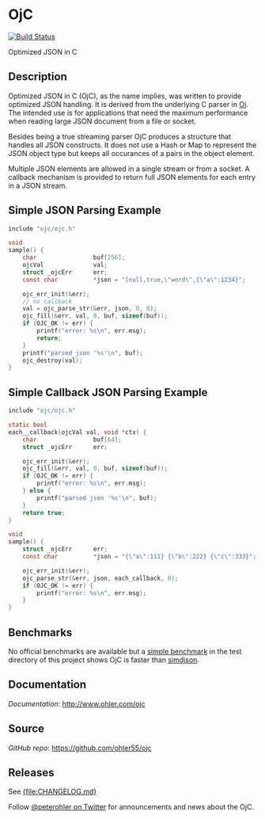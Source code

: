 # OjC

[![Build Status](https://img.shields.io/travis/ohler55/ojc/master.svg?logo=travis)](http://travis-ci.org/ohler55/ojc?branch=master)

Optimized JSON in C

## Description

Optimized JSON in C (OjC), as the name implies, was written to provide
optimized JSON handling. It is derived from the underlying C parser in
[Oj](http://www.ohler.com/oj). The intended use is for applications
that need the maximum performance when reading large JSON document
from a file or socket.

Besides being a true streaming parser OjC produces a structure that handles all
JSON constructs. It does not use a Hash or Map to represent the JSON object type
but keeps all occurances of a pairs in the object element.

Multiple JSON elements are allowed in a single stream or from a socket. A
callback mechanism is provided to return full JSON elements for each entry in a
JSON stream.

## Simple JSON Parsing Example

```c
include "ojc/ojc.h"

void
sample() {
    char                buf[256];
    ojcVal              val;
    struct _ojcErr      err;
    const char          *json = "[null,true,\"word\",{\"a\":1234}";

    ojc_err_init(&err);
    // no callback
    val = ojc_parse_str(&err, json, 0, 0);
    ojc_fill(&err, val, 0, buf, sizeof(buf));
    if (OJC_OK != err) {
        printf("error: %s\n", err.msg);
        return;
    }
    printf("parsed json '%s'\n", buf);
    ojc_destroy(val);
}

```

## Simple Callback JSON Parsing Example

```c
include "ojc/ojc.h"

static bool
each__callback(ojcVal val, void *ctx) {
    char                buf[64];
    struct _ojcErr      err;

    ojc_err_init(&err);
    ojc_fill(&err, val, 0, buf, sizeof(buf));
    if (OJC_OK != err) {
        printf("error: %s\n", err.msg);
    } else {
        printf("parsed json '%s'\n", buf);
    }
    return true;
}

void
sample() {
    struct _ojcErr      err;
    const char          *json = "{\"a\":111} {\"b\":222} {\"c\":333}";

    ojc_err_init(&err);
    ojc_parse_str(&err, json, each_callback, 0);
    if (OJC_OK != err) {
        printf("error: %s\n", err.msg);
    }
}

```

## Benchmarks

No official benchmarks are available but a [simple
benchmark](test/simdbench/README.md) in the test directory of this
project shows OjC is faster than
[simdjson](https://github.com/simdjson/simdjson).

## Documentation

*Documentation*: http://www.ohler.com/ojc

## Source

*GitHub* *repo*: https://github.com/ohler55/ojc

## Releases

See [{file:CHANGELOG.md}](CHANGELOG.md)


Follow [@peterohler on Twitter](http://twitter.com/#!/peterohler) for announcements and news about the OjC.
